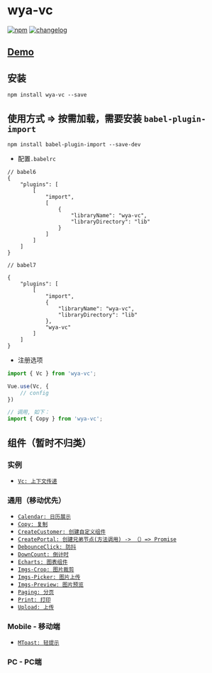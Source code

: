 # wya-vc
[![npm][npm-image]][npm-url] [![changelog][changelog-image]][changelog-url]

## [Demo](https://wya-team.github.io/wya-vc/dist/index.html)

## 安装

```vim
npm install wya-vc --save
```

## 使用方式 => 按需加载，需要安装 `babel-plugin-import`
```vim
npm install babel-plugin-import --save-dev
```
- 配置`.babelrc`
```vim
// babel6
{
	"plugins": [
		[
			"import",
			[
				{
					"libraryName": "wya-vc",
					"libraryDirectory": "lib"
				}
			]
		]
	]
}

// babel7

{
	"plugins": [
		[
			"import",
			{
				"libraryName": "wya-vc",
				"libraryDirectory": "lib"
			},
			"wya-vc"
		]
	]
}
```
- 注册选项
```js
import { Vc } from 'wya-vc';

Vue.use(Vc, {
	// config
})
```

```js
// 调用, 如下：
import { Copy } from 'wya-vc';
```

## 组件（暂时不归类）
### 实例
- [`Vc: 上下文传递`](https://github.com/wya-team/wya-vc/tree/master/src/vc/)
### 通用（移动优先）
- [`Calendar: 日历展示`](https://github.com/wya-team/wya-vc/tree/master/src/calendar/)
- [`Copy: 复制`](https://github.com/wya-team/wya-vc/tree/master/src/copy/)
- [`CreateCustomer: 创建自定义组件`](https://github.com/wya-team/wya-vc/tree/master/src/create-customer/)
- [`CreatePortal: 创建兄弟节点(方法调用) -> （）=> Promise`](https://github.com/wya-team/wya-vc/tree/master/src/create-portal/)
- [`DebounceClick: 防抖`](https://github.com/wya-team/wya-vc/tree/master/src/debounce-click/)
- [`DownCount: 倒计时`](https://github.com/wya-team/wya-vc/tree/master/src/down-count/)
- [`Echarts: 图表组件`](https://github.com/wya-team/wya-vc/tree/master/src/echarts/)
- [`Imgs-Crop: 图片裁剪`](https://github.com/wya-team/wya-vc/tree/master/src/imgs-crop/)
- [`Imgs-Picker: 图片上传`](https://github.com/wya-team/wya-vc/tree/master/src/imgs-picker/)
- [`Imgs-Preview: 图片预览`](https://github.com/wya-team/wya-vc/tree/master/src/imgs-preview/)
- [`Paging: 分页`](https://github.com/wya-team/wya-vc/tree/master/src/paging/)
- [`Print: 打印`](https://github.com/wya-team/wya-vc/tree/master/src/print/)
- [`Upload: 上传`](https://github.com/wya-team/wya-vc/tree/master/src/upload/)

### Mobile - 移动端
- [`MToast: 轻提示`](https://github.com/wya-team/wya-vc/tree/master/src/m-toast/)

### PC - PC端

<!--  以下内容无视  -->
[changelog-image]: https://img.shields.io/badge/changelog-md-blue.svg
[changelog-url]: CHANGELOG.md

[npm-image]: https://img.shields.io/npm/v/wya-vc.svg
[npm-url]: https://www.npmjs.com/package/wya-vc

